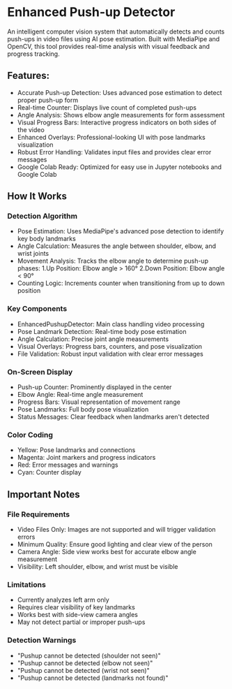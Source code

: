 # Enhanced Push-up Detector
An intelligent computer vision system that automatically detects and counts push-ups in video files using AI pose estimation. Built with MediaPipe and OpenCV, this tool provides real-time analysis with visual feedback and progress tracking.
## Features:
* Accurate Push-up Detection: Uses advanced pose estimation to detect proper push-up form
* Real-time Counter: Displays live count of completed push-ups
* Angle Analysis: Shows elbow angle measurements for form assessment
* Visual Progress Bars: Interactive progress indicators on both sides of the video
* Enhanced Overlays: Professional-looking UI with pose landmarks visualization
* Robust Error Handling: Validates input files and provides clear error messages
* Google Colab Ready: Optimized for easy use in Jupyter notebooks and Google Colab
## How It Works
### Detection Algorithm
* Pose Estimation: Uses MediaPipe's advanced pose detection to identify key body landmarks
* Angle Calculation: Measures the angle between shoulder, elbow, and wrist joints
* Movement Analysis: Tracks the elbow angle to determine push-up phases: 1.Up Position: Elbow angle > 160° 2.Down Position: Elbow angle < 90°
* Counting Logic: Increments counter when transitioning from up to down position
### Key Components
* EnhancedPushupDetector: Main class handling video processing
* Pose Landmark Detection: Real-time body pose estimation
* Angle Calculation: Precise joint angle measurements
* Visual Overlays: Progress bars, counters, and pose visualization
* File Validation: Robust input validation with clear error messages
### On-Screen Display
* Push-up Counter: Prominently displayed in the center
* Elbow Angle: Real-time angle measurement
* Progress Bars: Visual representation of movement range
* Pose Landmarks: Full body pose visualization
* Status Messages: Clear feedback when landmarks aren't detected
### Color Coding
* Yellow: Pose landmarks and connections
* Magenta: Joint markers and progress indicators
* Red: Error messages and warnings
* Cyan: Counter display
## Important Notes
### File Requirements
* Video Files Only: Images are not supported and will trigger validation errors
* Minimum Quality: Ensure good lighting and clear view of the person
* Camera Angle: Side view works best for accurate elbow angle measurement
* Visibility: Left shoulder, elbow, and wrist must be visible
### Limitations
* Currently analyzes left arm only
* Requires clear visibility of key landmarks
* Works best with side-view camera angles
* May not detect partial or improper push-ups
### Detection Warnings
* "Pushup cannot be detected (shoulder not seen)"
* "Pushup cannot be detected (elbow not seen)"
* "Pushup cannot be detected (wrist not seen)"
* "Pushup cannot be detected (landmarks not found)"
